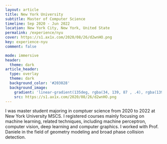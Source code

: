 ```yaml
---
layout: article
title: New York University
subtitle: Master of Computer Science
timeline: Sep 2020 - Jun 2022
location: New York City, New York, United State
permalink: /experience/nyu
cover: https://s1.ax1x.com/2020/08/26/d2wnHO.png
key: experience-nyu
comment: false

mode: immersive
header:
  theme: dark
article_header:
  type: overlay
  theme: dark
  background_color: '#203028'
  background_image:
    gradient: 'linear-gradient(135deg, rgba(34, 139, 87 , .4), rgba(139, 34, 139, .4))'
    src: https://s1.ax1x.com/2020/08/26/d2wnHO.png
---
```


I was master student majoring in comptuer science from 2020 to 2022 at New York University MSCS. I registered courses mainly focusing on machine learning, related techniques, including machine perceptron, computer vision, deep learning and computer graphics. I worked with Prof. Daniele in the field of geometry modeling and broad phase collision detection.

<!--more-->
